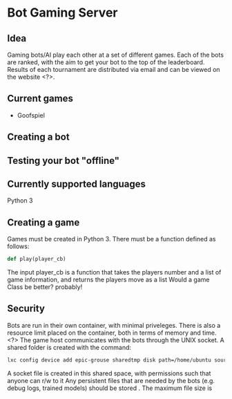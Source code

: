 # Bot Gaming Server
## Idea
Gaming bots/AI play each other at a set of different games. Each of the bots are ranked, with the aim to get your bot to the top of the leaderboard. Results of each tournament are distributed via email and can be viewed on the website <?>.

## Current games
* Goofspiel

## Creating a bot


## Testing your bot "offline"


## Currently supported languages
Python 3

## Creating a game
Games must be created in Python 3. There must be a function defined as follows:
```python
def play(player_cb)
```
The input player_cb is a function that takes the players number and a list of game information, and returns the players move as a list
Would a game Class be better? probably!

## Security
Bots are run in their own container, with minimal priveleges. There is also a resource limit placed on the container, both in terms of memory and time. <?>
The game host communicates with the bots through the UNIX socket. A shared folder is created with the command:
```bash
lxc config device add epic-grouse sharedtmp disk path=/home/ubuntu source=/home/edd/Workspace/shared
```
A socket file is created in this shared space, with permissions such that anyone can r/w to it
Any persistent files that are needed by the bots (e.g. debug logs, trained models) should be stored <?>. The maximum file size is <?>


